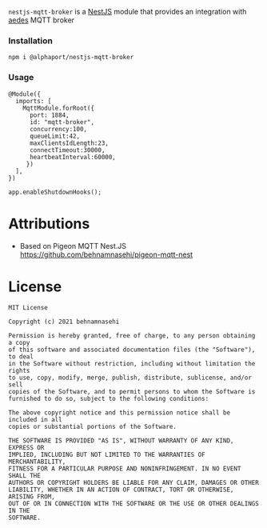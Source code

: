 
`nestjs-mqtt-broker` is a [NestJS](https://nestjs.com/) module that provides an integration with [aedes](https://github.com/moscajs/aedes) MQTT broker


### Installation

```
npm i @alphaport/nestjs-mqtt-broker
```

### Usage

```
@Module({
  imports: [
    MqttModule.forRoot({
      port: 1884,
      id: "mqtt-broker",
      concurrency:100,
      queueLimit:42,
      maxClientsIdLength:23,
      connectTimeout:30000,
      heartbeatInterval:60000,
     })
  ],
})
```

```
app.enableShutdownHooks();
```

# Attributions

- Based on Pigeon MQTT Nest.JS https://github.com/behnamnasehi/pigeon-mqtt-nest

# License

```text
MIT License

Copyright (c) 2021 behnamnasehi

Permission is hereby granted, free of charge, to any person obtaining a copy
of this software and associated documentation files (the "Software"), to deal
in the Software without restriction, including without limitation the rights
to use, copy, modify, merge, publish, distribute, sublicense, and/or sell
copies of the Software, and to permit persons to whom the Software is
furnished to do so, subject to the following conditions:

The above copyright notice and this permission notice shall be included in all
copies or substantial portions of the Software.

THE SOFTWARE IS PROVIDED "AS IS", WITHOUT WARRANTY OF ANY KIND, EXPRESS OR
IMPLIED, INCLUDING BUT NOT LIMITED TO THE WARRANTIES OF MERCHANTABILITY,
FITNESS FOR A PARTICULAR PURPOSE AND NONINFRINGEMENT. IN NO EVENT SHALL THE
AUTHORS OR COPYRIGHT HOLDERS BE LIABLE FOR ANY CLAIM, DAMAGES OR OTHER
LIABILITY, WHETHER IN AN ACTION OF CONTRACT, TORT OR OTHERWISE, ARISING FROM,
OUT OF OR IN CONNECTION WITH THE SOFTWARE OR THE USE OR OTHER DEALINGS IN THE
SOFTWARE.
```

